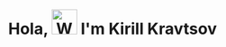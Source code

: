 <h1 align="center"> Hola, <img src="https://media3.giphy.com/media/HGvjR72DXRHWw/giphy.gif?cid=6c09b95275bn0im2bbvx64qcwleh7pxtxau3reyny3w2ek3z&ep=v1_gifs_search&rid=giphy.gif&ct=g" 
         alt="Waving hand animated gif"
         height="45"
         width="45" /> I'm Kirill Kravtsov</h1>

